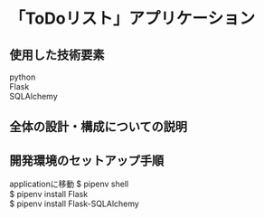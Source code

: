 # 「ToDoリスト」アプリケーション

## 使用した技術要素
python<br>
Flask<br>
SQLAlchemy<br>


## 全体の設計・構成についての説明


## 開発環境のセットアップ手順
applicationに移動
$ pipenv shell<br>
$ pipenv install Flask<br>
$ pipenv install Flask-SQLAlchemy<br>

